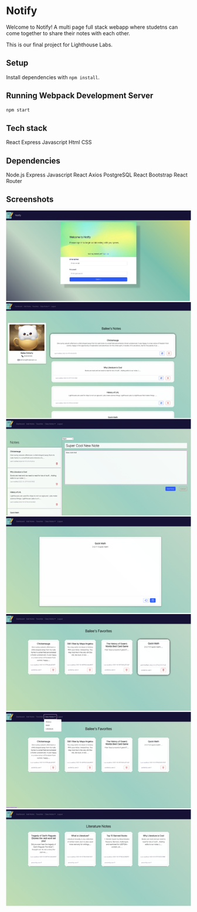 # Notify
Welcome to Notify! A multi page full stack webapp where studetns can come together to share their notes with each other.

This is our final project for Lighthouse Labs.

## Setup

Install dependencies with `npm install`.

## Running Webpack Development Server

```sh
npm start
```
## Tech stack
React
Express
Javascript
Html
CSS

## Dependencies
Node.js
Express
Javascript
React
Axios
PostgreSQL
React Bootstrap
React Router

## Screenshots

!["Login/Register Page"](https://github.com/DohBae/LHL-Final-Project/blob/main/docs/01-login.png?raw=true)
!["Dashboard"](https://github.com/DohBae/LHL-Final-Project/blob/main/docs/02-dashboard.png?raw=true)
!["Add New Note"](https://github.com/DohBae/LHL-Final-Project/blob/main/docs/03-add-notes.png?raw=true)
!["View A Note"](https://github.com/DohBae/LHL-Final-Project/blob/main/docs/04-view-note.png?raw=true)
!["Favourites"](https://github.com/DohBae/LHL-Final-Project/blob/main/docs/05-faves.png?raw=true)
!["Classes Dropdown Menu"](https://github.com/DohBae/LHL-Final-Project/blob/main/docs/06-class-dropdown.png?raw=true)
!["Notes for Individual Classes"](https://github.com/DohBae/LHL-Final-Project/blob/main/docs/07-class-notes.png?raw=true)
